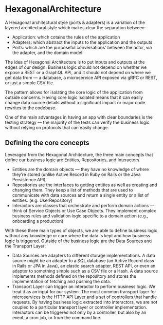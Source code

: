 # HexagonalArchitecture

A Hexagonal architectural style (ports & adapters) is a variation of the layered architectural style which makes clear the separation between:

* Application: which cotains the rules of the application
* Adapters: which abstract the inputs to the application and the outputs
* Ports: which are the purposeful conversations' between the actor, via the adapter, and the domain model.


The idea of Hexagonal Architecture is to put inputs and outputs at the edges of our design. Business logic should not depend on whether we expose a REST or a GraphQL API, and it should not depend on where we get data from — a database, a microservice API exposed via gRPC or REST, or just a simple CSV file.

The pattern allows for isolating the core logic of the application from outside concerns. Having core logic isolated means that it can easily change data source details without a significant impact or major code rewrites to the codebase.

One of the main advantages in having an app with clear boundaries is the testing strategy — the majority of the tests can verify the business logic without relying on protocols that can easily change.

## Defining the core concepts
Leveraged from the Hexagonal Architecture, the three main concepts that define our business logic are Entities, Repositories, and Interactors.
 * Entities are the domain objects — they have no knowledge of where they’re stored (unlike Active Record in Ruby on Rails or the Java Persistence API).
 * Repositories are the interfaces to getting entities as well as creating and changing them. They keep a list of methods that are used to communicate with data sources and return a single entity or a list of entities. (e.g. UserRepository)
 * Interactors are classes that orchestrate and perform domain actions — think of Service Objects or Use Case Objects. They implement complex business rules and validation logic specific to a domain action (e.g., onboarding a production)

With these three main types of objects, we are able to define business logic without any knowledge or care where the data is kept and how business logic is triggered. Outside of the business logic are the Data Sources and the Transport Layer:

 * Data Sources are adapters to different storage implementations. A data source might be an adapter to a SQL database (an Active Record class in Rails or JPA in Java), an elastic search adapter, REST API, or even an adapter to something simple such as a CSV file or a Hash. A data source implements methods defined on the repository and stores the implementation of fetching and pushing the data.
 * Transport Layer can trigger an interactor to perform business logic. We treat it as an input for our system. The most common transport layer for microservices is the HTTP API Layer and a set of controllers that handle requests. By having business logic extracted into interactors, we are not coupled to a particular transport layer or controller implementation. Interactors can be triggered not only by a controller, but also by an event, a cron job, or from the command line.
